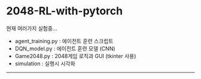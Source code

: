 # 2048-RL-with-pytorch<br>  
현재 여러가지 실험중...
 - agent_training.py : 에이전트 훈련 스크립트
 - DQN_model.py : 에이전트 훈련 모델 (CNN)
 - Game2048.py : 2048게임 로직과 GUI (tkinter 사용)
 - simulation : 실행시 시각화
---  

